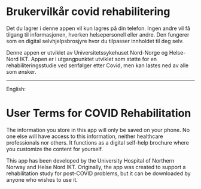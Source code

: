 # Brukervilkår covid rehabilitering

Det du lagrer i denne appen vil kun lagres på din telefon. Ingen andre vil få tilgang til informasjonen, hverken helsepersonell eller andre. Den fungerer som en digital selvhjelpsbrosjyre hvor du tilpasser innholdet til deg selv.

Denne appen er utviklet av Universitetssykehuset Nord-Norge og Helse-Nord IKT. Appen er i utgangpunktet utviklet som støtte for en rehabiliteringsstudie ved senfølger etter Covid, men kan lastes ned av alle som ønsker.

----------
English:

# User Terms for COVID Rehabilitation

The information you store in this app will only be saved on your phone. No one else will have access to this information, neither healthcare professionals nor others. It functions as a digital self-help brochure where you customize the content for yourself.

This app has been developed by the University Hospital of Northern Norway and Helse Nord IKT. Originally, the app was created to support a rehabilitation study for post-COVID problems, but it can be downloaded by anyone who wishes to use it.
